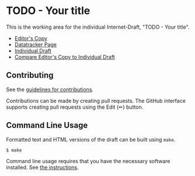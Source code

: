 # TODO - Your title

This is the working area for the individual Internet-Draft, "TODO - Your title".

* [Editor's Copy](https://sfluhrer.github.io/ikev2-mldsa-support/#go.draft-sfluhrer-ipsecme-ikev2-mldsa.html)
* [Datatracker Page](https://datatracker.ietf.org/doc/draft-sfluhrer-ipsecme-ikev2-mldsa)
* [Individual Draft](https://datatracker.ietf.org/doc/html/draft-sfluhrer-ipsecme-ikev2-mldsa)
* [Compare Editor's Copy to Individual Draft](https://sfluhrer.github.io/ikev2-mldsa-support/#go.draft-sfluhrer-ipsecme-ikev2-mldsa.diff)


## Contributing

See the
[guidelines for contributions](https://github.com/sfluhrer/ikev2-mldsa-support/blob/main/CONTRIBUTING.md).

Contributions can be made by creating pull requests.
The GitHub interface supports creating pull requests using the Edit (✏) button.


## Command Line Usage

Formatted text and HTML versions of the draft can be built using `make`.

```sh
$ make
```

Command line usage requires that you have the necessary software installed.  See
[the instructions](https://github.com/martinthomson/i-d-template/blob/main/doc/SETUP.md).

